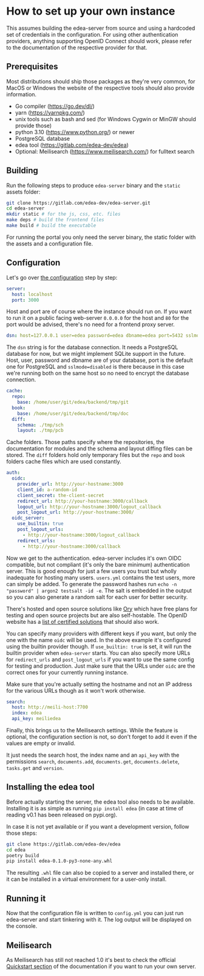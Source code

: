 # How to set up your own instance

This assumes building the edea-server from source and using a hardcoded set of credentials in the configuration.
For using other authentication providers, anything supporting OpenID Connect should work, please refer to the documentation of the respective provider for that.

## Prerequisites

Most distributions should ship those packages as they're very common, for MacOS or Windows the website
of the respective tools should also provide information.

- Go compiler (<https://go.dev/dl/>)
- yarn (<https://yarnpkg.com/>)
- unix tools such as bash and sed (for Windows Cygwin or MinGW should provide those)
- python 3.10 (<https://www.python.org/>) or newer
- PostgreSQL database
- edea tool (<https://gitlab.com/edea-dev/edea>)
- Optional: Meilisearch (<https://www.meilisearch.com/>) for fulltext search

## Building

Run the following steps to produce `edea-server` binary and the `static` assets folder:

```sh
git clone https://gitlab.com/edea-dev/edea-server.git
cd edea-server
mkdir static # for the js, css, etc. files
make deps # build the frontend files
make build # build the executable
```

For running the portal you only need the server binary, the static folder with the assets and a configuration file.

## Configuration

Let's go over [the configuration](https://gitlab.com/edea-dev/edea-server/-/blob/main/config.template.yml) step by step:

```yaml
server:
  host: localhost
  port: 3000
```

Host and port are of course where the instance should run on. If you want to run it on a public facing web-server `0.0.0.0` for the host and `80` for the port would be advised, there's no need for a frontend proxy server.

```yaml
dsn: host=127.0.0.1 user=edea password=edea dbname=edea port=5432 sslmode=disable
```

The `dsn` string is for the database connection. It needs a PostgreSQL database for now, but we might implement SQLite support in the future. Host, user, password and dbname are of your database, port is the default one for PostgreSQL and `sslmode=disabled` is there because in this case we're running both on the same host so no need to encrypt the database connection.

```yaml
cache:
  repo:
    base: /home/user/git/edea/backend/tmp/git
  book:
    base: /home/user/git/edea/backend/tmp/doc
  diff:
    schema: ./tmp/sch
    layout: ./tmp/pcb
```

Cache folders. Those paths specify where the repositories, the documentation for modules and the schema and layout diffing files can be stored. The `diff` folders hold only temporary files but the `repo` and `book` folders cache files which are used constantly.

```yaml
auth:
  oidc:
    provider_url: http://your-hostname:3000
    client_id: a-random-id
    client_secret: the-client-secret
    redirect_url: http://your-hostname:3000/callback
    logout_url: http://your-hostname:3000/logout_callback
    post_logout_url: http://your-hostname:3000/
  oidc_server: 
    use_builtin: true
    post_logout_urls:
      - http://your-hostname:3000/logout_callback
    redirect_urls:
      - http://your-hostname:3000/callback
```

Now we get to the authentication. edea-server includes it's own OIDC compatible, but not compliant (it's only the bare minimum) authentication server. This is good enough for just a few users you trust but wholly inadequate for hosting many users. `users.yml` contains the test users, more can simply be added. To generate the password hashes run `echo -n "password" | argon2 testsalt -id -e`. The salt is embedded in the output so you can also generate a random salt for each user for better security.

There's hosted and open source solutions like [Ory](https://www.ory.sh) which have free plans for testing and open source projects but are also self-hostable. The OpenID website has a [list of certified solutions](https://openid.net/developers/certified/) that should also work.

You can specify many providers with different keys if you want, but only the one with the name `oidc` will be used. In the above example it's configured using the builtin provider though.
If `use_builtin: true` is set, it will run the builtin provider when `edea-server` starts. You can also specify more URLs for `redirect_urls` and `post_logout_urls` if you want to use the same config for testing and production.
Just make sure that the URLs under `oidc` are the correct ones for your currently running instance.

Make sure that you're actually setting the hostname and not an IP address for the various URLs though as it won't work otherwise.

```yaml
search:
  host: http://meili-host:7700
  index: edea
  api_key: meiliedea
```

Finally, this brings us to the Meilisearch settings. While the feature is optional, the configuration section is not, so don't forget to add it even if the values are empty or invalid.

It just needs the search host, the index name and an `api_key` with the permissions `search`, `documents.add`, `documents.get`, `documents.delete`, `tasks.get` and `version`.

## Installing the edea tool

Before actually starting the server, the edea tool also needs to be available.
Installing it is as simple as running `pip install edea` (in case at time of reading v0.1 has been released on pypi.org).

In case it is not yet available or if you want a development version, follow those steps:

```sh
git clone https://gitlab.com/edea-dev/edea
cd edea
poetry build
pip install edea-0.1.0-py3-none-any.whl
```

The resulting `.whl` file can also be copied to a server and installed there, or it can be installed in a virtual environment for a user-only install.

## Running it

Now that the configuration file is written to `config.yml` you can just run edea-server and start tinkering with it. The log output will be displayed on the console.

## Meilisearch

As Meilisearch has still not reached 1.0 it's best to check the official [Quickstart section](https://docs.meilisearch.com/learn/getting_started/quick_start.html) of the documentation if you want to run your own server.
